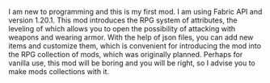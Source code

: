 I am new to programming and this is my first mod. I am using Fabric API and version 1.20.1.
This mod introduces the RPG system of attributes, the leveling of which allows you to open the possibility of attacking with weapons and wearing armor. With the help of json files, you can add new items and customize them, which is convenient for introducing the mod into the RPG collection of mods, which was originally planned.
Perhaps for vanilla use, this mod will be boring and you will be right, so I advise you to make mods collections with it.
